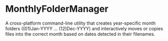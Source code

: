 # MonthlyFolderManager
A cross-platform command-line utility that creates year-specific month folders ((01)Jan-YYYY … (12)Dec-YYYY) and interactively moves or copies files into the correct month based on dates detected in their filenames.
